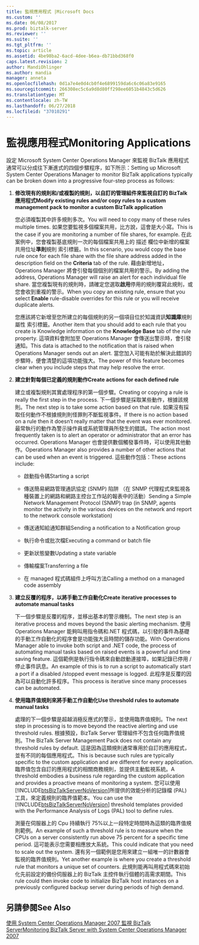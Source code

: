 ```yaml
---
title: 監視應用程式 |Microsoft Docs
ms.custom: ''
ms.date: 06/08/2017
ms.prod: biztalk-server
ms.reviewer: ''
ms.suite: ''
ms.tgt_pltfrm: ''
ms.topic: article
ms.assetid: 4be98ba2-6acd-4dee-b6ea-db71bbd368f0
caps.latest.revision: 2
author: MandiOhlinger
ms.author: mandia
manager: anneta
ms.openlocfilehash: 0d1a7e4e0d4cb0f4e6899159da6c6c06a83e9165
ms.sourcegitcommit: 266308ec5c6a9d8d80ff298ee6051b4843c5d626
ms.translationtype: MT
ms.contentlocale: zh-TW
ms.lasthandoff: 06/27/2018
ms.locfileid: "37010291"
---
```

# <a name="monitoring-applications"></a><span data-ttu-id="bb6cb-102">監視應用程式</span><span class="sxs-lookup"><span data-stu-id="bb6cb-102">Monitoring Applications</span></span>
<span data-ttu-id="bb6cb-103">設定 Microsoft System Center Operations Manager 來監視 BizTalk 應用程式通常可以分成往下漸進式的四個步驟程序，如下所示：</span><span class="sxs-lookup"><span data-stu-id="bb6cb-103">Setting up Microsoft System Center Operations Manager to monitor BizTalk applications typically can be broken down into a progressive four-step process as follows:</span></span>  
  
1. <span data-ttu-id="bb6cb-104">**修改現有的規則和/或複製的規則，以自訂的管理組件來監視自訂的 BizTalk 應用程式**</span><span class="sxs-lookup"><span data-stu-id="bb6cb-104">**Modify existing rules and/or copy rules to a custom management pack to monitor a custom BizTalk application**</span></span>  
  
    <span data-ttu-id="bb6cb-105">您必須複製其中許多規則多次。</span><span class="sxs-lookup"><span data-stu-id="bb6cb-105">You will need to copy many of these rules multiple times.</span></span> <span data-ttu-id="bb6cb-106">如果您要監視多個檔案共用，比方說，這會是大小寫。</span><span class="sxs-lookup"><span data-stu-id="bb6cb-106">This is the case if you are monitoring a number of file shares, for example.</span></span> <span data-ttu-id="bb6cb-107">在此案例中，您會複製基底規則一次的每個檔案共用上的 描述 欄位中新增的檔案共用位址**準則**規則 索引標籤。</span><span class="sxs-lookup"><span data-stu-id="bb6cb-107">In this scenario, you would copy the base rule once for each file share with the file share address added in the description field on the **Criteria** tab of the rule.</span></span> <span data-ttu-id="bb6cb-108">藉由新增地址，Operations Manager 將會引發每個個別的檔案共用的警示。</span><span class="sxs-lookup"><span data-stu-id="bb6cb-108">By adding the address, Operations Manager will raise an alert for each individual file share.</span></span> <span data-ttu-id="bb6cb-109">當您複製現有的規則時，請確定您選取**啟用**停用的規則覆寫此規則，或您會收到重複的警示。</span><span class="sxs-lookup"><span data-stu-id="bb6cb-109">When you copy an existing rule, ensure that you select **Enable** rule-disable overrides for this rule or you will receive duplicate alerts.</span></span>  
  
    <span data-ttu-id="bb6cb-110">您應該將它新增至您所建立的每個規則的另一個項目位於知識資訊**知識庫**規則屬性 索引標籤。</span><span class="sxs-lookup"><span data-stu-id="bb6cb-110">Another item that you should add to each rule that you create is Knowledge information on the **Knowledge Base** tab of the rule property.</span></span> <span data-ttu-id="bb6cb-111">這項資料會附加至 Operations Manager 會傳送出警示時，會引發通知。</span><span class="sxs-lookup"><span data-stu-id="bb6cb-111">This data is attached to the notification that is raised when Operations Manager sends out an alert.</span></span> <span data-ttu-id="bb6cb-112">當您加入可能有助於解決此錯誤的步驟時，便會清楚的這項功能強大。</span><span class="sxs-lookup"><span data-stu-id="bb6cb-112">The power of this feature becomes clear when you include steps that may help resolve the error.</span></span>  
  
2. <span data-ttu-id="bb6cb-113">**建立針對每個已定義的規則動作**</span><span class="sxs-lookup"><span data-stu-id="bb6cb-113">**Create actions for each defined rule**</span></span>  
  
    <span data-ttu-id="bb6cb-114">建立或複製規則其實處理程序的第一個步驟。</span><span class="sxs-lookup"><span data-stu-id="bb6cb-114">Creating or copying a rule is really the first step in the process.</span></span> <span data-ttu-id="bb6cb-115">下一個步驟是採取某些動作，根據該規則。</span><span class="sxs-lookup"><span data-stu-id="bb6cb-115">The next step is to take some action based on that rule.</span></span> <span data-ttu-id="bb6cb-116">如果沒有採取任何動作不根據規則則怪罪則不斷監視事件。</span><span class="sxs-lookup"><span data-stu-id="bb6cb-116">If there is no action based on a rule then it doesn’t really matter that the event was ever monitored.</span></span> <span data-ttu-id="bb6cb-117">最常執行的動作為警示操作員或系統管理員所發生的錯誤。</span><span class="sxs-lookup"><span data-stu-id="bb6cb-117">The action most frequently taken is to alert an operator or administrator that an error has occurred.</span></span> <span data-ttu-id="bb6cb-118">Operations Manager 也會提供數個觸發事件時，可以使用其他動作。</span><span class="sxs-lookup"><span data-stu-id="bb6cb-118">Operations Manager also provides a number of other actions that can be used when an event is triggered.</span></span> <span data-ttu-id="bb6cb-119">這些動作包括：</span><span class="sxs-lookup"><span data-stu-id="bb6cb-119">These actions include:</span></span>  
  
   -   <span data-ttu-id="bb6cb-120">啟動指令碼</span><span class="sxs-lookup"><span data-stu-id="bb6cb-120">Starting a script</span></span>  
  
   -   <span data-ttu-id="bb6cb-121">傳送簡易網路管理通訊協定 (SNMP) 陷阱 （在 SNMP 代理程式來監視各種裝置上的網路和網路主控台工作站的報表中的活動）</span><span class="sxs-lookup"><span data-stu-id="bb6cb-121">Sending a Simple Network Management Protocol (SNMP) trap (in SNMP, agents monitor the activity in the various devices on the network and report to the network console workstation)</span></span>  
  
   -   <span data-ttu-id="bb6cb-122">傳送通知給通知群組</span><span class="sxs-lookup"><span data-stu-id="bb6cb-122">Sending a notification to a Notification group</span></span>  
  
   -   <span data-ttu-id="bb6cb-123">執行命令或批次檔</span><span class="sxs-lookup"><span data-stu-id="bb6cb-123">Executing a command or batch file</span></span>  
  
   -   <span data-ttu-id="bb6cb-124">更新狀態變數</span><span class="sxs-lookup"><span data-stu-id="bb6cb-124">Updating a state variable</span></span>  
  
   -   <span data-ttu-id="bb6cb-125">傳輸檔案</span><span class="sxs-lookup"><span data-stu-id="bb6cb-125">Transferring a file</span></span>  
  
   -   <span data-ttu-id="bb6cb-126">在 managed 程式碼組件上呼叫方法</span><span class="sxs-lookup"><span data-stu-id="bb6cb-126">Calling a method on a managed code assembly</span></span>  
  
3. <span data-ttu-id="bb6cb-127">**建立反覆的程序，以將手動工作自動化**</span><span class="sxs-lookup"><span data-stu-id="bb6cb-127">**Create iterative processes to automate manual tasks**</span></span>  
  
    <span data-ttu-id="bb6cb-128">下一個步驟是反覆的程序，並移出基本的警示機制。</span><span class="sxs-lookup"><span data-stu-id="bb6cb-128">The next step is an iterative process and moves beyond the basic alerting mechanism.</span></span> <span data-ttu-id="bb6cb-129">使用 Operations Manager 能夠叫用指令碼和.NET 程式碼，以引發的事件為基礎的手動工作自動化的程序會是功能強大且時間的儲存功能。</span><span class="sxs-lookup"><span data-stu-id="bb6cb-129">With Operations Manager able to invoke both script and .NET code, the process of automating manual tasks based on raised events is a powerful and time saving feature.</span></span> <span data-ttu-id="bb6cb-130">這個範例是執行指令碼來自動啟動連接埠，如果記錄已停用 / 停止事件訊息。</span><span class="sxs-lookup"><span data-stu-id="bb6cb-130">An example of this is to run a script to automatically start a port if a disabled /stopped event message is logged.</span></span> <span data-ttu-id="bb6cb-131">此程序是反覆的因為可以自動化許多程序。</span><span class="sxs-lookup"><span data-stu-id="bb6cb-131">This process is iterative since many processes can be automated.</span></span>  
  
4. <span data-ttu-id="bb6cb-132">**使用臨界值規則來將手動工作自動化**</span><span class="sxs-lookup"><span data-stu-id="bb6cb-132">**Use threshold rules to automate manual tasks**</span></span>  
  
    <span data-ttu-id="bb6cb-133">處理的下一個步驟是超越消極反應式的警示，並使用臨界值規則。</span><span class="sxs-lookup"><span data-stu-id="bb6cb-133">The next step in processing is to move beyond the reactive alerting and use threshold rules.</span></span> <span data-ttu-id="bb6cb-134">根據預設，BizTalk Server 管理組件不包含任何臨界值規則。</span><span class="sxs-lookup"><span data-stu-id="bb6cb-134">The BizTalk Server Management Pack does not contain any threshold rules by default.</span></span> <span data-ttu-id="bb6cb-135">這是因為這類規則通常專用於自訂的應用程式，並有不同的每個應用程式。</span><span class="sxs-lookup"><span data-stu-id="bb6cb-135">This is because such rules are typically specific to the custom application and are different for every application.</span></span> <span data-ttu-id="bb6cb-136">臨界值包含自訂的應用程式的相關商務規則，並提供主動監視系統。</span><span class="sxs-lookup"><span data-stu-id="bb6cb-136">A threshold embodies a business rule regarding the custom application and provides a proactive means of monitoring a system.</span></span> <span data-ttu-id="bb6cb-137">您可以使用[!INCLUDE[btsBizTalkServerNoVersion](../includes/btsbiztalkservernoversion-md.md)]所提供的效能分析的記錄檔 (PAL) 工具，來定義規則的臨界值範本。</span><span class="sxs-lookup"><span data-stu-id="bb6cb-137">You can use the [!INCLUDE[btsBizTalkServerNoVersion](../includes/btsbiztalkservernoversion-md.md)] threshold templates provided with the Performance Analysis of Logs (PAL) tool to define rules.</span></span>  
  
    <span data-ttu-id="bb6cb-138">測量在伺服器上的 Cpu 持續執行 75%以上一段特定時間時為這類的臨界值規則範例。</span><span class="sxs-lookup"><span data-stu-id="bb6cb-138">An example of such a threshold rule is to measure when the CPUs on a server consistently run above 75 percent for a specific time period.</span></span> <span data-ttu-id="bb6cb-139">這可能表示您需要相應放大系統。</span><span class="sxs-lookup"><span data-stu-id="bb6cb-139">This could indicate that you need to scale out the system.</span></span> <span data-ttu-id="bb6cb-140">還有另一個範例是您用來建立一組唯一的計數器會監視的臨界值規則。</span><span class="sxs-lookup"><span data-stu-id="bb6cb-140">Yet another example is where you create a threshold rule that monitors a unique set of counters.</span></span> <span data-ttu-id="bb6cb-141">此規則能再叫用程式碼來初始化先前設定的備份伺服器上的 BizTalk 主控件執行個體的高需求期間。</span><span class="sxs-lookup"><span data-stu-id="bb6cb-141">This rule could then invoke code to initialize BizTalk host instances on a previously configured backup server during periods of high demand.</span></span>  
  
## <a name="see-also"></a><span data-ttu-id="bb6cb-142">另請參閱</span><span class="sxs-lookup"><span data-stu-id="bb6cb-142">See Also</span></span>  
 [<span data-ttu-id="bb6cb-143">使用 System Center Operations Manager 2007 監視 BizTalk Server</span><span class="sxs-lookup"><span data-stu-id="bb6cb-143">Monitoring BizTalk Server with System Center Operations Manager 2007</span></span>](../technical-guides/monitoring-biztalk-server-with-system-center-operations-manager-2007.md)